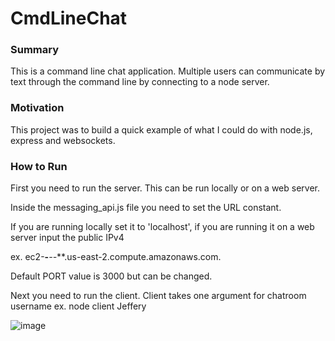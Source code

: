 # CmdLineChat

### Summary

This is a command line chat application. Multiple users can communicate by text through the command line by connecting to a node server.

### Motivation

This project was to build a quick example of what I could do with node.js, express and websockets.

### How to Run

First you need to run the server. This can be run locally or on a web server.

Inside the messaging_api.js file you need to set the URL constant. 

If you are running locally set it to 'localhost', if you are running it on a web server input the public IPv4 

ex. ec2-**-***-**-***.us-east-2.compute.amazonaws.com.

Default PORT value is 3000 but can be changed.

Next you need to run the client. Client takes one argument for chatroom username
ex. node client Jeffery

![image](https://user-images.githubusercontent.com/39596241/128610920-15d343e7-c8e8-40d6-b8af-1e3a5c855caa.png)


